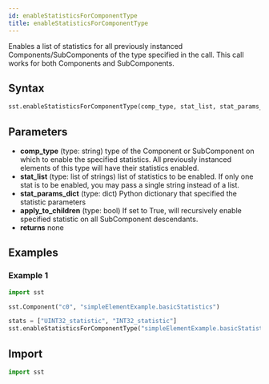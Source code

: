 ```yaml
---
id: enableStatisticsForComponentType
title: enableStatisticsForComponentType
---
```


<!---
SAND2022-6843 O
Source: sst-documentation/manuals/python
--->

Enables a list of statistics for all previously instanced Components/SubComponents of the type specified in the call. This call works for both Components and SubComponents. 

## Syntax
```python
sst.enableStatisticsForComponentType(comp_type, stat_list, stat_params_dict, apply_to_children=False)
```

## Parameters
* **comp_type** (type: string) type of the Component or SubComponent on which to enable the specified statistics. All previously instanced elements of this type will have their statistics enabled. 
* **stat_list** (type: list of strings) list of statistics to be enabled. If only one stat is to be enabled, you may pass a single string instead of a list. 
* **stat_params_dict** (type: dict) Python dictionary that specified the statistic parameters 
* **apply_to_children** (type: bool) If set to True, will recursively enable specified statistic on all SubComponent descendants. 
* **returns** none

## Examples

### Example 1
```python
import sst

sst.Component("c0", "simpleElementExample.basicStatistics")

stats = ["UINT32_statistic", "INT32_statistic"]
sst.enableStatisticsForComponentType("simpleElementExample.basicStatistics", stats)
```

## Import
```python
import sst
```